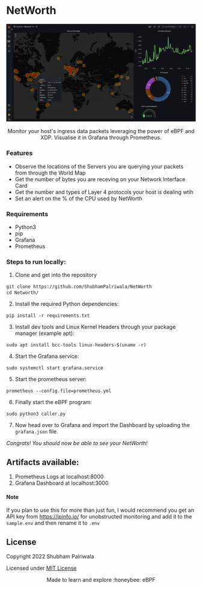 # NetWorth
![NetWorth-Dashboard](./assets/grafana-dashboard.png)
<p align="center">
Monitor your host's ingress data packets leveraging the power of eBPF and XDP. Visualise it in Grafana through Prometheus.
</p>
 

### Features
- Observe the locations of the Servers you are querying your packets from through the World Map
- Get the number of bytes you are receving on your Network Interface Card
- Get the number and types of Layer 4 protocols your host is dealing wtih
- Set an alert on the % of the CPU used by NetWorth


### Requirements
- Python3
- pip
- Grafana
- Prometheus

### Steps to run locally:
1. Clone and get into the repository

```
git clone https://github.com/ShubhamPalriwala/NetWorth
cd Networth/
```

2. Install the required Python dependencies:

```
pip install -r requirements.txt
```

3. Install dev tools and Linux Kernel Headers through your package manager (example apt):

```
sudo apt install bcc-tools linux-headers-$(uname -r)
```

4. Start the Grafana service: 
```
sudo systemctl start grafana.service
```

5. Start the prometheus server:
```
prometheus --config.file=prometheus.yml
```

6. Finally start the eBPF program:
```
sudo python3 caller.py
```

7. Now head over to Grafana and import the Dashboard by uploading the `grafana.json` file.

*Congrats! You should now be able to see your NetWorth!*


## Artifacts available:
1. Prometheus Logs at localhost:8000
2. Grafana Dashboard at localhost:3000



#### Note
If you plan to use this for more than just fun, I would recommend you get an API key from https://ipinfo.io/ for unobstructed monitoring and add it to the `sample.env` and then rename it to `.env`


## License

Copyright 2022 Shubham Palriwala

Licensed under [MIT License](./LICENSE)

<p align="center">Made to learn and explore :honeybee: eBPF</p>